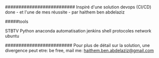 ##########################
Inspiré d'une solution devops (CI/CD) done - et l'une de mes réussite - par haithem ben abdelaziz


#####tools

STBTV
Python
anaconda
automatisation
jenkins
shell
protocoles
network
ubuntu


#########################
Pour plus de détail sur la solution, une divergence peut etre:
be free, mail me: haithem.ben.abdelaziz@gmail.com
